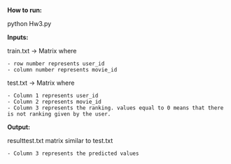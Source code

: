 **How to run:**

python Hw3.py

**Inputs:**

train.txt -> Matrix where 

    - row number represents user_id 
    - column number represents movie_id
    
    
    
test<number>.txt -> Matrix where 

    - Column 1 represents user_id 
    - Column 2 represents movie_id 
    - Column 3 represents the ranking. values equal to 0 means that there is not ranking given by the user.


**Output:** 

resulttest<number>.txt matrix similar to test<number>.txt 

    - Column 3 represents the predicted values
